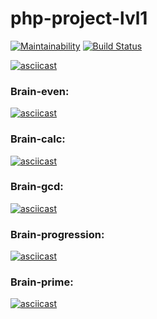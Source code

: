 # php-project-lvl1


[![Maintainability](https://api.codeclimate.com/v1/badges/5381963c98e260605221/maintainability)](https://codeclimate.com/github/kiirt/php-project-lvl1/maintainability) [![Build Status](https://travis-ci.com/kiirt/php-project-lvl1.svg?branch=master)](https://travis-ci.com/kiirt/php-project-lvl1)


[![asciicast](https://asciinema.org/a/ODYevtLWjvruTwBwAHrpLxXbe.svg)](https://asciinema.org/a/ODYevtLWjvruTwBwAHrpLxXbe)

### Brain-even:

[![asciicast](https://asciinema.org/a/zV7FYKCHwtznx9FiZUjS9pcBW.svg)](https://asciinema.org/a/zV7FYKCHwtznx9FiZUjS9pcBW)

### Brain-calc:

[![asciicast](https://asciinema.org/a/Aj5FkvSGjUeUv1yumMX6g193h.svg)](https://asciinema.org/a/Aj5FkvSGjUeUv1yumMX6g193h)


### Brain-gcd:

[![asciicast](https://asciinema.org/a/Ef2qTwbtoux6x2nWRKIqgU4C3.svg)](https://asciinema.org/a/Ef2qTwbtoux6x2nWRKIqgU4C3)

### Brain-progression:

[![asciicast](https://asciinema.org/a/UO65LzqqntH1TM96cT0JCGCbR.svg)](https://asciinema.org/a/UO65LzqqntH1TM96cT0JCGCbR)


### Brain-prime:

[![asciicast](https://asciinema.org/a/iCCT8FLCyHuUh8iCGwlsycPVg.svg)](https://asciinema.org/a/iCCT8FLCyHuUh8iCGwlsycPVg)

